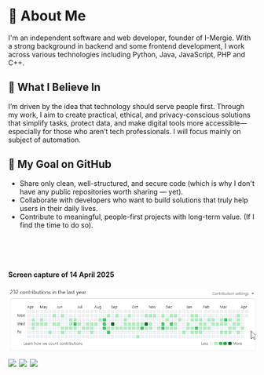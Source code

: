 # 👋 About Me

I'm an independent software and web developer, founder of I-Mergie. With a strong background in backend and some frontend development, I work across various technologies including Python, Java, JavaScript, PHP and C++. 

## 🌱 What I Believe In
I’m driven by the idea that technology should serve people first. Through my work, I aim to create practical, ethical, and privacy-conscious solutions that simplify tasks, protect data, and make digital tools more accessible—especially for those who aren’t tech professionals.
I will focus mainly on subject of automation.

## 🤝 My Goal on GitHub

- Share only clean, well-structured, and secure code (which is why I don't have any public repositories worth sharing — yet).
- Collaborate with developers who want to build solutions that truly help users in their daily lives.
- Contribute to meaningful, people-first projects with long-term value. (If I find the time to do so).

<br>
<br>
<br>
<h4>Screen capture of 14 April 2025</h4>
<img src="/contribution.png" />

<p> 
    <a href="https://www.linkedin.com/in/yann-picot/" target="blank"><img align="left" width="22px"  src="https://cdn.jsdelivr.net/npm/simple-icons@v3/icons/linkedin.svg" /></a>
    <a href="https://twitter.com/picot_yann" target="blank"><img align="left" width="22px"  src="https://cdn.jsdelivr.net/npm/simple-icons@v3/icons/twitter.svg" /></a>
    <a href="mailto:i-mergie@proton.me" target="blank"><img align="left" width="22px" src="https://cdn.jsdelivr.net/npm/simple-icons@3.13.0/icons/mail-dot-ru.svg" /></a>
</p>
